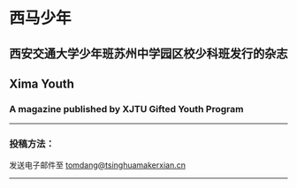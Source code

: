 # 西马少年

## 西安交通大学少年班苏州中学园区校少科班发行的杂志

## Xima Youth

### A magazine published by XJTU Gifted Youth Program

---

### 投稿方法：
发送电子邮件至 tomdang@tsinghuamakerxian.cn

---
